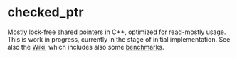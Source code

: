 # checked_ptr
Mostly lock-free shared pointers in C++, optimized for read-mostly usage. This is work in progress, currently in the stage of initial implementation. See also the [Wiki](https://github.com/martin-beran/checked_ptr/wiki), which includes also some [benchmarks](https://github.com/martin-beran/checked_ptr/wiki/Benchmarks).
